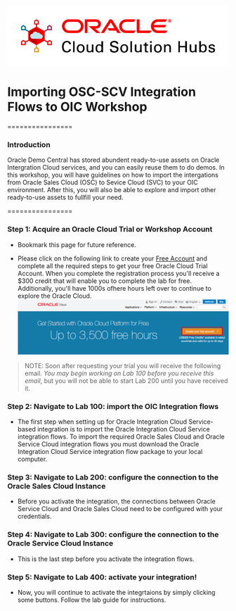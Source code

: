 


  ![](images/CloudSolutionHubs.png)

# Importing OSC-SCV Integration Flows to OIC Workshop
================

### Introduction
Oracle Demo Central has stored abundent ready-to-use assets on Oracle Intergration Cloud services, and you can easily reuse them to do demos. In this workshop, you will have guidelines on how to import the intergations from Oracle Sales Cloud (OSC) to Sevice Cloud (SVC) to your OIC environment. After this, you will also be able to explore and import other ready-to-use assets to fullfill your need.

================
### **Step 1**: Acquire an Oracle Cloud Trial or Workshop Account

- Bookmark this page for future reference.

- Please click on the following link to create your <a href="https://cloud.oracle.com/tryit" target="_trial">Free Account</a> and complete all the required steps to get your free Oracle Cloud Trial Account. When you complete the registration process you'll receive a $300 credit that will enable you to complete the lab for free.  Additionally, you'll have 1000s ofhere hours left over to continue to explore the Oracle Cloud.
  ![](images/Trail.png)
  
> NOTE: Soon after requesting your trial you will receive the following email. _You may begin working on Lab 100 before you receive this email_, but you will not be able to start Lab 200 until you have received it.


### **Step 2**: Navigate to Lab 100: import the OIC Integration flows

- The first step when setting up for Oracle Integration Cloud Service-based integration is to import the Oracle Integration Cloud Service integration flows. To import the required Oracle Sales Cloud and Oracle Service Cloud integration flows you must download the Oracle Integration Cloud Service integration flow package to your local computer.

  
### **Step 3**: Navigate to Lab 200: configure the connection to the Oracle Sales Cloud Instance
- Before you activate the integration, the connections between Oracle Service Cloud and Oracle Sales Cloud need to be configured with your credentials.
  

### **Step 4**: Navigate to Lab 300: configure the connection to the Oracle Service Cloud Instance
- This is the last step before you activate the integration flows. 


### **Step 5**: Navigate to Lab 400: activate your integration!
- Now, you will continue to activate the integrtaions by simply clicking some buttons. Follow the lab guide for instructions.




